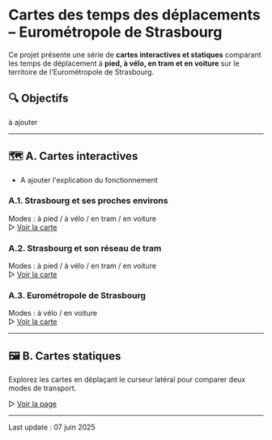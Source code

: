 # Cartes des temps des déplacements – Eurométropole de Strasbourg

Ce projet présente une série de **cartes interactives et statiques** comparant les temps de déplacement à **pied, à vélo, en tram et en voiture** sur le territoire de l'Eurométropole de Strasbourg.

## 🔍 Objectifs
 à ajouter 

---

## 🗺️ A. Cartes interactives

* A ajouter l'explication du fonctionnement
  
### A.1. Strasbourg et ses proches environs  
Modes : à pied / à vélo / en tram / en voiture  
▷ [Voir la carte](cartes_interactives_3html_0606/carte_finale_centre_1.html)

### A.2. Strasbourg et son réseau de tram  
Modes : à pied / à vélo / en tram / en voiture  
▷ [Voir la carte](cartes_interactives_3html_0606/carte_finale_réseaux_2.html)

### A.3. Eurométropole de Strasbourg  
Modes : à vélo / en voiture  
▷ [Voir la carte](cartes_interactives_3html_0606/carte_finale_EPCI_3.html)

---

## 🖼️ B. Cartes statiques

Explorez les cartes en déplaçant le curseur latéral pour comparer deux modes de transport.

▷ [Voir la page](cartes_statiques_comparaison_1html_7png/cartes_statiques_comparaison.html)

---

Last update :  07 juin 2025
